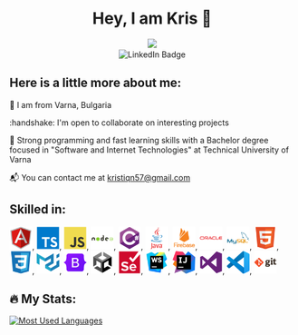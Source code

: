 
<!--
**KristiyanKostadinov/KristiyanKostadinov** is a ✨ _special_ ✨ repository because its `README.md` (this file) appears on your GitHub profile.

Here are some ideas to get you started:

- 🔭 I’m currently working on ...
- 🌱 I’m currently learning ...
- 👯 I’m looking to collaborate on ...
- 🤔 I’m looking for help with ...
- 💬 Ask me about ...
- 📫 How to reach me: ...
- 😄 Pronouns: ...
- ⚡ Fun fact: ...
-->
<div id="header" align="center">
  <h1>Hey, I am Kris 🤙</h1>
  
  <img src="https://media.giphy.com/media/M9gbBd9nbDrOTu1Mqx/giphy.gif" width="100" />
</div>
<div id="badges" align="center">
  <img src="https://img.shields.io/badge/LinkedIn-blue?style=for-the-badge&logo=linkedin&logoColor=white"
    alt="LinkedIn Badge" href="https://www.linkedin.com/in/kristiyan-kostadinov"/> 
</div>
<div>
  <h2>Here is a little more about me:</h2>
  <p>📍 I am from Varna, Bulgaria</p>
  <p>:handshake:  I'm open to collaborate on interesting projects</p>
  <p>🧠  Strong programming and fast learning skills with a Bachelor degree focused in "Software and Internet Technologies" at Technical University of Varna</p>
  <p>📬 You can contact me at <a href="mailto:kristiqn57@gmail.com">kristiqn57@gmail.com</a></p>
  <h2> Skilled in: </h2>
  
  <img src="https://github.com/devicons/devicon/blob/master/icons/angularjs/angularjs-original.svg" title="Angular"
    alt="Angular" width="40" height="40" />,
  <img src="https://github.com/devicons/devicon/blob/master/icons/typescript/typescript-original.svg" title="TypeScript"
    alt="TypeScript" width="40" height="40" />,
  <img src="https://github.com/devicons/devicon/blob/master/icons/javascript/javascript-original.svg" title="JavaScript"
    alt="JavaScript" width="40" height="40" />,
  <img src="https://github.com/devicons/devicon/blob/master/icons/nodejs/nodejs-original-wordmark.svg" title="NodeJS"
    alt="NodeJS" width="40" height="40" />,
  <img src="https://github.com/devicons/devicon/blob/master/icons/csharp/csharp-original.svg" title="C#" alt="C#"
    width="40" height="40" />,
  <img src="https://github.com/devicons/devicon/blob/master/icons/java/java-original-wordmark.svg" title="Java"
    alt="Java" width="40" height="40" />,
  <img src="https://github.com/devicons/devicon/blob/master/icons/firebase/firebase-plain-wordmark.svg" title="Firebase"
   alt="Firebase" width="40" height="40" />,
  <img src="https://github.com/devicons/devicon/blob/master/icons/oracle/oracle-original.svg" title="Oracle DB"
    alt="Oracle DB" width="40" height="40" />,
  <img src="https://github.com/devicons/devicon/blob/master/icons/mysql/mysql-original-wordmark.svg" title="MySQL"
    alt="MySQL" width="40" height="40" />,
  <img src="https://github.com/devicons/devicon/blob/master/icons/html5/html5-original.svg" title="HTML5" alt="HTML"
    width="40" height="40" />,
  <img src="https://github.com/devicons/devicon/blob/master/icons/css3/css3-original.svg" title="CSS" alt="CSS"
    width="40" height="40" />,
  <img src="https://github.com/devicons/devicon/blob/master/icons/materialui/materialui-original.svg"
    title="Material UI" alt="Material UI" width="40" height="40" />,
  <img src="https://github.com/devicons/devicon/blob/master/icons/bootstrap/bootstrap-original.svg" title="Bootstrap"
    alt="Bootstrap" width="40" height="40" />,
  <img src="https://github.com/devicons/devicon/blob/master/icons/unity/unity-original.svg" title="Unity" alt="Unity"
    width="40" height="40" />,
  <img src="https://github.com/devicons/devicon/blob/master/icons/selenium/selenium-original.svg"
    title="Automation Testing (Selenium)" alt="Automation Testing (Selenium)" width="40" height="40" />,
  <img src="https://github.com/devicons/devicon/blob/master/icons/webstorm/webstorm-original.svg" title="WebStorm"
    alt="WebStorm" width="40" height="40" />,
  <img src="https://github.com/devicons/devicon/blob/master/icons/intellij/intellij-original.svg" title="IntelliJ"
    alt="IntelliJ" width="40" height="40" />,
  <img src="https://github.com/devicons/devicon/blob/master/icons/visualstudio/visualstudio-plain.svg"
    title="Visual Studio" alt="Visual Studio" width="40" height="40" />,
  <img src="https://github.com/devicons/devicon/blob/master/icons/vscode/vscode-original.svg" title="Visual Studio Code"
    alt="Visual Studio Code" width="40" height="40" />,
  <img src="https://github.com/devicons/devicon/blob/master/icons/git/git-original-wordmark.svg" title="Git" alt="Git"
    width="40" height="40" />
</div>

<div>
<h2>🔥 My Stats: </h2>
  
[![Most Used Languages](https://github-readme-stats.vercel.app/api/top-langs/?username=KristiyanKostadinov&layout=compact)](https://github.com/KristiyanKostadinov/github-readme-stats)
  </div>
